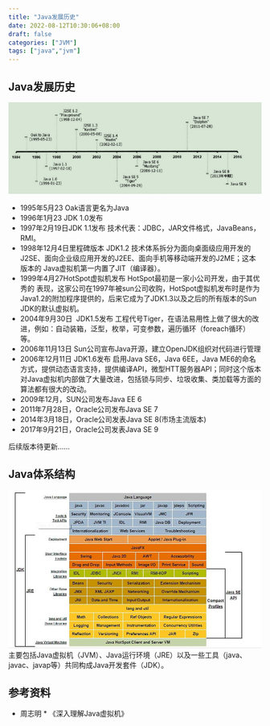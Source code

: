 ```yaml
---
title: "Java发展历史"
date: 2022-08-12T10:30:06+08:00
draft: false
categories: ["JVM"]
tags: ["java","jvm"]
---
```


## Java发展历史
![](/mb/images/jvm2/develop/01.png)
* 1995年5月23 Oak语言更名为Java
* 1996年1月23 JDK 1.0发布
* 1997年2月19日JDK 1.1发布
技术代表：JDBC，JAR文件格式，JavaBeans，RMI。
* 1998年12月4日里程碑版本 JDK1.2
 技术体系拆分为面向桌面级应用开发的J2SE、面向企业级应用开发的J2EE、面向手机等移动端开发的J2ME；这本版本的 Java虚拟机第一内置了JIT（编译器）。
* 1999年4月27HotSpot虚拟机发布
HotSpot最初是一家小公司开发，由于其优秀的 表现，这家公司在1997年被sun公司收购，HotSpot虚拟机发布时是作为Java1.2的附加程序提供的，后来它成为了JDK1.3以及之后的所有版本的Sun JDK的默认虚拟机。
* 2004年9月30日  JDK1.5发布
 工程代号Tiger，在语法易用性上做了很大的改进，例如：自动装箱，泛型，枚举，可变参数，遍历循环（foreach循环）等。
* 2006年11月13日 Sun公司宣布Java开源，建立OpenJDK组织对代码进行管理
* 2006年12月11日 JDK1.6发布
 启用Java SE6，Java 6EE，Java ME6的命名方式，提供动态语言支持，提供编译API，微型HTT服务器API；同时这个版本对Java虚拟机内部做了大量改进，包括锁与同步、垃圾收集、类加载等方面的算法都有很大的改动。
* 2009年12月，SUN公司发布Java EE 6
* 2011年7月28日，Oracle公司发布Java SE 7
* 2014年3月18日，Oracle公司发表Java SE 8(市场主流版本)
* 2017年9月21日，Oracle公司发表Java SE 9

后续版本待更新……
  
## Java体系结构
![](/mb/images/jvm2/develop/02.png)
主要包括Java虚拟机（JVM）、Java运行环境（JRE）以及一些工具（java、javac、javap等）共同构成Java开发套件（JDK）。

## 参考资料
* 周志明 * 《深入理解Java虚拟机》